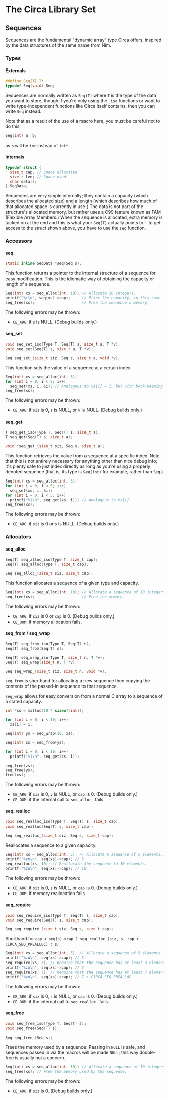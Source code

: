 # The Circa Library Set

## Sequences

Sequences are the fundamental "dynamic array" type Circa offers,
inspired by the data structures of the same name from Nim.

### Types

#### Externals

```C
#define Seq(T) T*
typedef Seq(void) Seq;
```

Sequences are normally written as `Seq(T)` where `T` is the
type of the data you want to store, though if you're only using
the `_iso` functions or want to write type-independent functions
like Circa itself contains, then you can write `Seq` instead.

Note that as a result of the use of a macro here, you must be careful not to do
this:

```C
Seq(int) a, b;
```

as `b` will be `int` instead of `int*`.

#### Internals

```C
typedef struct {
  size_t cap; // Space allocated.
  size_t len; // Space used.
  char data[];
} SeqData;
```

Sequences are very simple internally; they contain a capacity
(which describes the allocated size) and a length (which describes
how much of that allocated space is currently in use.) The data
is not part of the structure's allocated memory, but rather uses
a C99 feature known as FAM (Flexible Array Members.) When the sequence
is allocated, extra memory is tacked on at the end and this is what
your `Seq(T)` actually points to-- to get access to the struct shown above,
you have to use the `seq` function.

### Accessors

#### seq

```C
static inline SeqData *seq(Seq s);
```

This function returns a pointer to the internal structure
of a sequence for easy modification. This is the idiomatic way of
obtaining the capacity or length of a sequence.

```C
Seq(int) xs = seq_alloc(int, 10); // Allocate 10 integers.
printf("%i\n", seq(xs)->cap);     // Print the capacity, in this case 10.
seq_free(xs);                     // Free the sequence's memory.
```

The following errors may be thrown:

- `CE_ARG`: if `s` is NULL. (Debug builds only.)

#### seq_set

```C
void seq_set_iso(Type T, Seq(T) s, size_t a, T *v);
void seq_set(Seq(T) s, size_t a, T *v);

Seq seq_set_(size_t siz, Seq s, size_t a, void *v);
```

This function sets the value of a sequence at a certain index.

```C
Seq(int) xs = seq_alloc(int, 5);
for (int i = 0; i < 5; i++)
  seq_set(xs, i, &i); // Analogous to xs[i] = i, but with book-keeping.
seq_free(xs);
```

The following errors may be thrown:

- `CE_ARG`: if `siz` is 0, `s` is NULL, or `v` is NULL. (Debug builds only.)

#### seq_get

```C
T seq_get_iso(Type T, Seq(T) s, size_t a);
T seq_get(Seq(T) s, size_t a);

void *seq_get_(size_t siz, Seq s, size_t a);
```

This function retrieves the value from a sequence at a specific index. Note that this is not entirely necessary for anything other than nice debug info; it's plenty safe to just index directly as long as you're using a properly denoted sequence (that is, its type is `Seq(int)` for example, rather than `Seq`.)

```C
Seq(int) xs = seq_alloc(int, 5);
for (int i = 0; i < 5; i++)
  seq_set(xs, i, &i);
for (int i = 0; i < 5; i++)
  printf("%i\n", seq_get(xs, i)); // Analogous to xs[i].
seq_free(xs);
```

The following errors may be thrown:

- `CE_ARG`: if `siz` is 0 or `s` is NULL. (Debug builds only.)

### Allocators

#### seq_alloc

```C
Seq(T) seq_alloc_iso(Type T, size_t cap);
Seq(T) seq_alloc(Type T, size_t cap);

Seq seq_alloc_(size_t siz, size_t cap);
```

This function allocates a sequence of a given type and capacity.

```C
Seq(int) xs = seq_alloc(int, 10); // Allocate a sequence of 10 integers.
seq_free(xs);                     // Free the memory.
```

The following errors may be thrown:

- `CE_ARG`: if `siz` is 0 or `cap` is 0. (Debug builds only.)
- `CE_OOM`: if memory allocation fails.

#### seq_from / seq_wrap

```C
Seq(T) seq_from_iso(Type T, Seq(T) s);
Seq(T) seq_from(Seq(T) s);

Seq(T) seq_wrap_iso(Type T, size_t n, T *v);
Seq(T) seq_wrap(size_t n, T *v);

Seq seq_wrap_(size_t siz, size_t n, void *v);
```

`seq_from` is shorthand for allocating a new sequence then
copying the contents of the passed-in sequence to that sequence.

`seq_wrap` allows for easy conversion from a normal C array
to a sequence of a stated capacity.

```C
int *xs = malloc(10 * sizeof(int));

for (int i = 0; i < 10; i++)
  xs[i] = i;

Seq(int) ys = seq_wrap(10, xs);

Seq(int) zs = seq_from(ys);

for (int i = 0; i < 10; i++)
  printf("%i\n", seq_get(zs, i));

seq_free(zs);
seq_free(ys);
free(xs);
```

The following errors may be thrown:

- `CE_ARG`: if `siz` is 0, `v` is NULL, or `cap` is 0. (Debug builds only.)
- `CE_OOM`: if the internal call to `seq_alloc_` fails.

#### seq_realloc

```C
void seq_realloc_iso(Type T, Seq(T) s, size_t cap);
void seq_realloc(Seq(T) s, size_t cap);

Seq seq_realloc_(size_t siz, Seq s, size_t cap);
```

Reallocates a sequence to a given capacity.

```C
Seq(int) xs = seq_alloc(int, 5); // Allocate a sequence of 5 elements.
printf("%zu\n", seq(xs)->cap); // 5
seq_realloc(xs, 10); // Reallocate the sequence to 10 elements.
printf("%zu\n", seq(xs)->cap); // 10
```

The following errors may be thrown:

- `CE_ARG`: if `siz` is 0, `s` is NULL, or `cap` is 0. (Debug builds only.)
- `CE_OOM`: if memory reallocation fails.

#### seq_require

```C
void seq_require_iso(Type T, Seq(T) s, size_t cap);
void seq_require(Seq(T) s, size_t cap);

Seq seq_require_(size_t siz, Seq s, size_t cap);
```

Shorthand for `cap < seq(s)->cap ? seq_realloc_(siz, s, cap + CIRCA_SEQ_PREALLOC) : s`.

```C
Seq(int) xs = seq_alloc(int, 5); // Allocate a sequence of 5 elements.
printf("%zu\n", seq(xs)->cap); // 5
seq_require(xs, 3); // Require that the sequence has at least 3 elements.
printf("%zu\n", seq(xs)->cap); // 5
seq_require(xs, 7); // Require that the sequence has at least 7 elements.
printf("%zu\n", seq(xs)->cap); // 7 + CIRCA_SEQ_PREALLOC
```

The following errors may be thrown:

- `CE_ARG`: if `siz` is 0, `s` is NULL, or `cap` is 0. (Debug builds only.)
- `CE_OOM`: if the internal call to `seq_realloc_` fails.

#### seq_free

```C
void seq_free_iso(Type T, Seq(T) s);
void seq_free(Seq(T) s);

Seq seq_free_(Seq s);
```

Frees the memory used by a sequence. Passing in `NULL` is safe, and sequences
passed in via the macros will be made `NULL`; this way double-free is usually
not a concern.

```C
Seq(int) xs = seq_alloc(int, 10); // Allocate a sequence of 10 integers.
seq_free(xs); // Free the memory used by the sequence.
```

The following errors may be thrown:

- `CE_ARG`: if `siz` is 0. (Debug builds only.)
